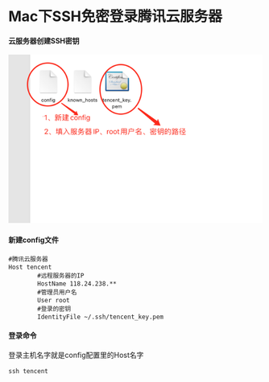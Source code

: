 # Mac下SSH免密登录腾讯云服务器

#### 云服务器创建SSH密钥

![](/assets/运维基础-腾讯云-免密登录-1.png)

#### 新建config文件
```
#腾讯云服务器
Host tencent
        #远程服务器的IP
        HostName 118.24.238.**
        #管理员用户名
        User root
        #登录的密钥
        IdentityFile ~/.ssh/tencent_key.pem                                          
```

#### 登录命令
登录主机名字就是config配置里的Host名字
```
ssh tencent
```



